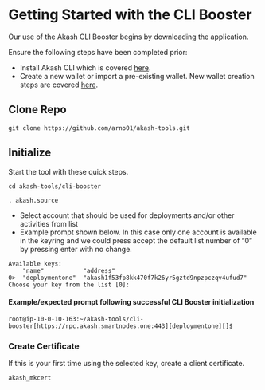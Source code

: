 # Getting Started with the CLI Booster

Our use of the Akash CLI Booster begins by downloading the application.

Ensure the following steps have been completed prior:

* Install Akash CLI which is covered [here](https://docs.akash.network/guides/cli/part-1.-install-akash).
* Create a new wallet or import a pre-existing wallet.  New wallet creation steps are covered [here](https://docs.akash.network/guides/cli/part-2.-create-an-account).

## Clone Repo

```
git clone https://github.com/arno01/akash-tools.git
```

## Initialize

Start the tool with these quick steps.

```
cd akash-tools/cli-booster

. akash.source
```

* Select account that should be used for deployments and/or other activities from list
* Example prompt shown below.  In this case only one account is available in the keyring and we could press accept the default list number of “0” by pressing enter with no change.

```
Available keys:
	"name"           "address"
0>	"deploymentone"  "akash1f53fp8kk470f7k26yr5gztd9npzpczqv4ufud7"
Choose your key from the list [0]:
```

#### Example/expected prompt following successful CLI Booster initialization

```
root@ip-10-0-10-163:~/akash-tools/cli-booster[https://rpc.akash.smartnodes.one:443][deploymentone][]$
```

### **Create Certificate**

If this is your first time using the selected key, create a client certificate.

```
akash_mkcert
```
